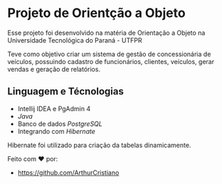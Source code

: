 # Projeto de Orientção a Objeto
Esse projeto foi desenvolvido na matéria de Orientação a Objeto na Universidade Tecnológica do Paraná - UTFPR

Teve como objetivo criar um sistema de gestão de concessionária de veículos, possuindo cadastro de funcionários, clientes, veículos, gerar vendas e geração de relatórios.

## Linguagem e Técnologias
- Intellij IDEA e PgAdmin 4
- *Java*
- Banco de dados *PostgreSQL*
- Integrando com *Hibernate*

Hibernate foi utilizado para criação da tabelas dinamicamente.



Feito com ♥ por:
- https://github.com/ArthurCristiano
